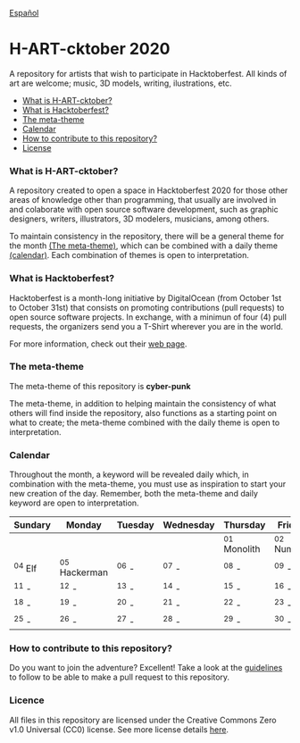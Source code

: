 [Español](README.md)

# H-ART-cktober 2020

A repository for artists that wish to participate in Hacktoberfest. All kinds of art are welcome; music, 3D models, writing, ilustrations, etc.

- [What is H-ART-cktober?](#what-is-h-art-cktober)
- [What is Hacktoberfest?](#what-is-hacktoberfest)
- [The meta-theme](#meta-theme)
- [Calendar](#calendar)
- [How to contribute to this repository?](#how-to-contribute-to-this-repository)
- [License](#license)

<a name="what-is-h-art-cktober"/>

### What is H-ART-cktober? 
A repository created to open a space in Hacktoberfest 2020 for those other areas of knowledge other than programming, that usually are involved in and colaborate with open source software development, such as graphic designers, writers, illustrators, 3D modelers, musicians, among others.

To maintain consistency in the repository, there will be a general theme for the month [(The meta-theme)](#meta-theme), which can be combined with a daily theme [(calendar)](#calendario). Each combination of themes is open to interpretation.

<a name="what-is-hacktoberfest"/>

### What is Hacktoberfest?

Hacktoberfest is a month-long initiative by DigitalOcean (from October 1st to October 31st) that consists on promoting contributions (pull requests) to open source software projects. In exchange, with a minimun of four (4) pull requests, the organizers send you a T-Shirt wherever you are in the world.

For more information, check out their [web page](https://hacktoberfest.digitalocean.com/).

<a name="meta-theme"/>

### The meta-theme

The meta-theme of this repository is **cyber-punk**

The meta-theme, in addition to helping maintain the consistency of what others will find inside the repository, also functions as a starting point on what to create; the meta-theme combined with the daily theme is open to interpretation.

<a name="calendar"/>

### Calendar

Throughout the month, a keyword will be revealed daily which, in combination with the meta-theme, you must use as inspiration to start your new creation of the day. Remember, both the meta-theme and daily keyword are open to interpretation.

| Sundary | Monday | Tuesday | Wednesday | Thursday | Friday | Saturday |
|---------|---------|---------|---------|---------|---------|---------|
| | | | | <sup>01</sup> Monolith | <sup>02</sup> Number | <sup>03</sup> Life |
| <sup>04</sup> Elf | <sup>05</sup> Hackerman | <sup>06</sup> - | <sup>07</sup> - | <sup>08</sup> - | <sup>09</sup> - | <sup>10</sup> - |
| <sup>11</sup> - | <sup>12</sup> - | <sup>13</sup> - | <sup>14</sup> - | <sup>15</sup> - | <sup>16</sup> - | <sup>17</sup> - |
| <sup>18</sup> - | <sup>19</sup> - | <sup>20</sup> - | <sup>21</sup> - | <sup>22</sup> - | <sup>23</sup> - | <sup>24</sup> - |
| <sup>25</sup> - | <sup>26</sup> - | <sup>27</sup> - | <sup>28</sup> - | <sup>29</sup> - | <sup>30</sup> - | <sup>31</sup> - |

<a name="how-to-contribute-to-this-repository"/>

### How to contribute to this repository?

Do you want to join the adventure? Excellent! Take a look at the [guidelines](CONTRIBUTING-en.md) to follow to be able to make a pull request to this repository.

<a name="license"/>

### Licence
All files in this repository are licensed under the Creative Commons Zero v1.0 Universal (CC0) license. See more license details [here](LICENSE).
